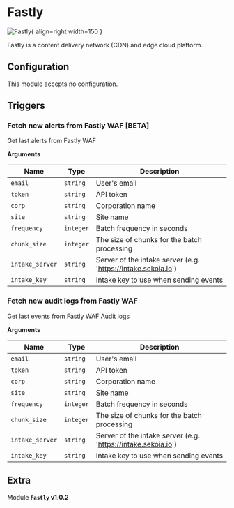 # Fastly

![Fastly](/assets/playbooks/library/fastly.png){ align=right width=150 }

Fastly is a content delivery network (CDN) and edge cloud platform.

## Configuration

This module accepts no configuration.

## Triggers

### Fetch new alerts from Fastly WAF [BETA]

Get last alerts from Fastly WAF

**Arguments**

| Name      |  Type   |  Description  |
| --------- | ------- | --------------------------- |
| `email` | `string` | User's email |
| `token` | `string` | API token |
| `corp` | `string` | Corporation name |
| `site` | `string` | Site name |
| `frequency` | `integer` | Batch frequency in seconds |
| `chunk_size` | `integer` | The size of chunks for the batch processing |
| `intake_server` | `string` | Server of the intake server (e.g. 'https://intake.sekoia.io') |
| `intake_key` | `string` | Intake key to use when sending events |


### Fetch new audit logs from Fastly WAF

Get last events from Fastly WAF Audit logs

**Arguments**

| Name      |  Type   |  Description  |
| --------- | ------- | --------------------------- |
| `email` | `string` | User's email |
| `token` | `string` | API token |
| `corp` | `string` | Corporation name |
| `site` | `string` | Site name |
| `frequency` | `integer` | Batch frequency in seconds |
| `chunk_size` | `integer` | The size of chunks for the batch processing |
| `intake_server` | `string` | Server of the intake server (e.g. 'https://intake.sekoia.io') |
| `intake_key` | `string` | Intake key to use when sending events |


## Extra

Module **`Fastly` v1.0.2**